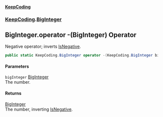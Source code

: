 #### [KeepCoding](index.md 'index')
### [KeepCoding](KeepCoding.md 'KeepCoding').[BigInteger](BigInteger.md 'KeepCoding.BigInteger')
## BigInteger.operator -(BigInteger) Operator
Negative operator; inverts [IsNegative](BigInteger_IsNegative.md 'KeepCoding.BigInteger.IsNegative').  
```csharp
public static KeepCoding.BigInteger operator -(KeepCoding.BigInteger bigInteger);
```
#### Parameters
<a name='KeepCoding_BigInteger_op_UnaryNegation(KeepCoding_BigInteger)_bigInteger'></a>
`bigInteger` [BigInteger](BigInteger.md 'KeepCoding.BigInteger')  
The number.
  
#### Returns
[BigInteger](BigInteger.md 'KeepCoding.BigInteger')  
The number, inverting [IsNegative](BigInteger_IsNegative.md 'KeepCoding.BigInteger.IsNegative').
